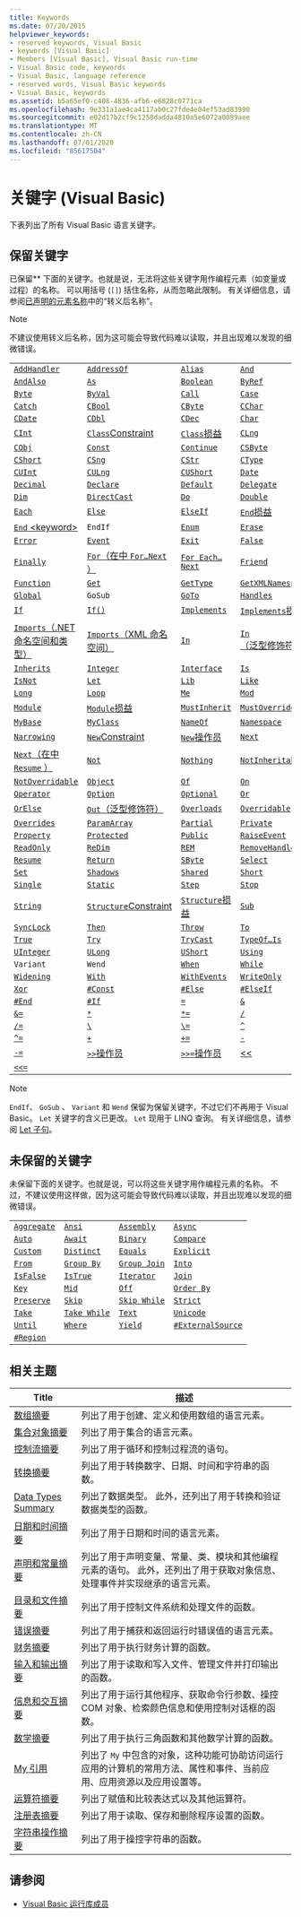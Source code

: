 ```yaml
---
title: Keywords
ms.date: 07/20/2015
helpviewer_keywords:
- reserved keywords, Visual Basic
- keywords [Visual Basic]
- Members [Visual Basic], Visual Basic run-time
- Visual Basic code, keywords
- Visual Basic, language reference
- reserved words, Visual Basic keywords
- Visual Basic, keywords
ms.assetid: b5a65ef0-c408-4836-afb6-e6828c0771ca
ms.openlocfilehash: 9e331a1ae4ca4117ab0c27fde4e04ef53ad83990
ms.sourcegitcommit: e02d17b2cf9c1258dadda4810a5e6072a0089aee
ms.translationtype: MT
ms.contentlocale: zh-CN
ms.lasthandoff: 07/01/2020
ms.locfileid: "85617504"
---
```

# <a name="keywords-visual-basic"></a>关键字 (Visual Basic)

下表列出了所有 Visual Basic 语言关键字。

## <a name="reserved-keywords"></a>保留关键字

已保留** 下面的关键字。也就是说，无法将这些关键字用作编程元素（如变量或过程）的名称。 可以用括号 (`[]`) 括住名称，从而忽略此限制。 有关详细信息，请参阅[已声明的元素名称](../../programming-guide/language-features/declared-elements/declared-element-names.md)中的“转义后名称”。

> [!NOTE]
> 不建议使用转义后名称，因为这可能会导致代码难以读取，并且出现难以发现的细微错误。

|||||
|---|---|---|---|
|[`AddHandler`](../statements/addhandler-statement.md)|[`AddressOf`](../operators/addressof-operator.md)|[`Alias`](../statements/alias-clause.md)|[`And`](../operators/and-operator.md)|
|[`AndAlso`](../operators/andalso-operator.md)|[`As`](../statements/as-clause.md)|[`Boolean`](../data-types/boolean-data-type.md)|[`ByRef`](../modifiers/byref.md)|
|[`Byte`](../data-types/byte-data-type.md)|[`ByVal`](../modifiers/byval.md)|[`Call`](../statements/call-statement.md)|[`Case`](../statements/select-case-statement.md)|
|[`Catch`](../statements/try-catch-finally-statement.md)|[`CBool`](../functions/type-conversion-functions.md)|[`CByte`](../functions/type-conversion-functions.md)|[`CChar`](../functions/type-conversion-functions.md)|
|[`CDate`](../functions/type-conversion-functions.md)|[`CDbl`](../functions/type-conversion-functions.md)|[`CDec`](../functions/type-conversion-functions.md)|[`Char`](../data-types/char-data-type.md)|
|[`CInt`](../functions/type-conversion-functions.md)|[`Class`Constraint](../statements/type-list.md)|[`Class`损益](../statements/class-statement.md)|[`CLng`](../functions/type-conversion-functions.md)|
|[`CObj`](../functions/type-conversion-functions.md)|[`Const`](../statements/const-statement.md)|[`Continue`](../statements/continue-statement.md)|[`CSByte`](../functions/type-conversion-functions.md)|
|[`CShort`](../functions/type-conversion-functions.md)|[`CSng`](../functions/type-conversion-functions.md)|[`CStr`](../functions/type-conversion-functions.md)|[`CType`](../functions/type-conversion-functions.md)|
|[`CUInt`](../functions/type-conversion-functions.md)|[`CULng`](../functions/type-conversion-functions.md)|[`CUShort`](../functions/type-conversion-functions.md)|[`Date`](../data-types/date-data-type.md)|
|[`Decimal`](../data-types/decimal-data-type.md)|[`Declare`](../statements/declare-statement.md)|[`Default`](../modifiers/default.md)|[`Delegate`](../statements/delegate-statement.md)|
|[`Dim`](../statements/dim-statement.md)|[`DirectCast`](../operators/directcast-operator.md)|[`Do`](../statements/do-loop-statement.md)|[`Double`](../data-types/double-data-type.md)|
|[`Each`](../statements/for-each-next-statement.md)|[`Else`](../statements/else-statement.md)|[`ElseIf`](../statements/if-then-else-statement.md)|[`End`损益](../statements/end-statement.md)|
|[`End` \<keyword>](../statements/end-keyword-statement.md)|`EndIf`|[`Enum`](../statements/enum-statement.md)|[`Erase`](../statements/erase-statement.md)|
|[`Error`](../statements/on-error-statement.md)|[`Event`](../statements/event-statement.md)|[`Exit`](../statements/exit-statement.md)|[`False`](../data-types/boolean-data-type.md)|
|[`Finally`](../statements/try-catch-finally-statement.md)|[`For`（在中 `For…Next` ）](../statements/for-next-statement.md)|[`For Each…Next`](../statements/for-each-next-statement.md)|[`Friend`](../modifiers/friend.md)|
|[`Function`](../statements/function-statement.md)|[`Get`](../statements/get-statement.md)|[`GetType`](../operators/gettype-operator.md)|[`GetXMLNamespace`](../operators/getxmlnamespace-operator.md)|
|[`Global`](../../programming-guide/program-structure/namespaces.md)|`GoSub`|[`GoTo`](../statements/goto-statement.md)|[`Handles`](../statements/handles-clause.md)|
|[`If`](../statements/if-then-else-statement.md)|[`If()`](../operators/if-operator.md)|[`Implements`](../statements/implements-clause.md)|[`Implements`损益](../statements/implements-statement.md)|
|[`Imports`（.NET 命名空间和类型）](../statements/imports-statement-net-namespace-and-type.md)|[`Imports`（XML 命名空间）](../statements/imports-statement-xml-namespace.md)|[`In`](../statements/in-clause.md)|[`In`（泛型修饰符）](../modifiers/in-generic-modifier.md)|
|[`Inherits`](../statements/inherits-statement.md)|[`Integer`](../data-types/integer-data-type.md)|[`Interface`](../statements/interface-statement.md)|[`Is`](../operators/is-operator.md)|
|[`IsNot`](../operators/isnot-operator.md)|[`Let`](../queries/let-clause.md)|[`Lib`](../statements/declare-statement.md)|[`Like`](../operators/like-operator.md)|
|[`Long`](../data-types/long-data-type.md)|[`Loop`](../statements/do-loop-statement.md)|[`Me`](../../programming-guide/program-structure/me-my-mybase-and-myclass.md)|[`Mod`](../operators/mod-operator.md)|
|[`Module`](../modifiers/module-keyword.md)|[`Module`损益](../statements/module-statement.md)|[`MustInherit`](../modifiers/mustinherit.md)|[`MustOverride`](../modifiers/mustoverride.md)|
|[`MyBase`](../../programming-guide/language-features/objects-and-classes/inheritance-basics.md)|[`MyClass`](../../programming-guide/language-features/objects-and-classes/inheritance-basics.md)|[`NameOf`](../operators/nameof.md)|[`Namespace`](../statements/namespace-statement.md)|
|[`Narrowing`](../modifiers/narrowing.md)|[`New`Constraint](../statements/type-list.md)|[`New`操作员](../operators/new-operator.md)|[`Next`](../statements/for-next-statement.md)|
|[`Next`（在中 `Resume` ）](../statements/resume-statement.md)|[`Not`](../operators/not-operator.md)|[`Nothing`](../nothing.md)|[`NotInheritable`](../modifiers/notinheritable.md)|
|[`NotOverridable`](../modifiers/notoverridable.md)|[`Object`](../data-types/object-data-type.md)|[`Of`](../statements/of-clause.md)|[`On`](../../misc/on.md)|
|[`Operator`](../statements/operator-statement.md)|[`Option`](../statements/option-keyword-statement.md)|[`Optional`](../modifiers/optional.md)|[`Or`](../operators/or-operator.md)|
|[`OrElse`](../operators/orelse-operator.md)|[`Out`（泛型修饰符）](../modifiers/out-generic-modifier.md)|[`Overloads`](../modifiers/overloads.md)|[`Overridable`](../modifiers/overridable.md)|
|[`Overrides`](../modifiers/overrides.md)|[`ParamArray`](../modifiers/paramarray.md)|[`Partial`](../modifiers/partial.md)|[`Private`](../modifiers/private.md)|
|[`Property`](../statements/property-statement.md)|[`Protected`](../modifiers/protected.md)|[`Public`](../modifiers/public.md)|[`RaiseEvent`](../statements/raiseevent-statement.md)|
|[`ReadOnly`](../modifiers/readonly.md)|[`ReDim`](../statements/redim-statement.md)|[`REM`](../statements/rem-statement.md)|[`RemoveHandler`](../statements/removehandler-statement.md)|
|[`Resume`](../statements/resume-statement.md)|[`Return`](../statements/return-statement.md)|[`SByte`](../data-types/sbyte-data-type.md)|[`Select`](../statements/select-case-statement.md)|
[`Set`](../statements/set-statement.md)|[`Shadows`](../modifiers/shadows.md)|[`Shared`](../modifiers/shared.md)|[`Short`](../data-types/short-data-type.md)|
|[`Single`](../data-types/single-data-type.md)|[`Static`](../modifiers/static.md)|[`Step`](../statements/for-next-statement.md)|[`Stop`](../statements/stop-statement.md)|
|[`String`](../data-types/string-data-type.md)|[`Structure`Constraint](../statements/type-list.md)|[`Structure`损益](../statements/structure-statement.md)|[`Sub`](../statements/sub-statement.md)|
|[`SyncLock`](../statements/synclock-statement.md)|[`Then`](../statements/then-statement.md)|[`Throw`](../statements/throw-statement.md)|[`To`](../statements/for-next-statement.md)|
|[`True`](../data-types/boolean-data-type.md)|[`Try`](../statements/try-catch-finally-statement.md)|[`TryCast`](../operators/trycast-operator.md)|[`TypeOf…Is`](../operators/typeof-operator.md)|
|[`UInteger`](../data-types/uinteger-data-type.md)|[`ULong`](../data-types/ulong-data-type.md)|[`UShort`](../data-types/ushort-data-type.md)|[`Using`](../statements/using-statement.md)|
|`Variant`|`Wend`|[`When`](../statements/try-catch-finally-statement.md)|[`While`](../statements/while-end-while-statement.md)|
[`Widening`](../modifiers/widening.md)|[`With`](../statements/with-end-with-statement.md)|[`WithEvents`](../modifiers/withevents.md)|[`WriteOnly`](../modifiers/writeonly.md)|
[`Xor`](../operators/xor-operator.md)|[`#Const`](../directives/const-directive.md)|[`#Else`](../directives/if-then-else-directives.md)|[`#ElseIf`](../directives/if-then-else-directives.md)|
|[`#End`](../directives/if-then-else-directives.md)|[`#If`](../directives/if-then-else-directives.md)|[`=`](../operators/assignment-operator.md)|[`&`](../operators/concatenation-operator.md)|
|[`&=`](../operators/and-assignment-operator.md)|[`*`](../operators/multiplication-operator.md)|[`*=`](../operators/multiplication-assignment-operator.md)|[`/`](../operators/floating-point-division-operator.md)|
[`/=`](../operators/floating-point-division-assignment-operator.md)|[`\`](../operators/integer-division-operator.md)|[`\=`](../operators/integer-division-assignment-operator.md)|[`^`](../operators/exponentiation-operator.md)|
|[`^=`](../operators/exponentiation-assignment-operator.md)|[`+`](../operators/addition-operator.md)|[`+=`](../operators/addition-assignment-operator.md)|[`-`](../operators/subtraction-operator.md)|
|[`-=`](../operators/subtraction-assignment-operator.md)|[`>>`操作员](../operators/right-shift-operator.md)|[`>>=`操作员](../operators/right-shift-assignment-operator.md)|[<<](../operators/left-shift-operator.md)|
|[`<<=`](../operators/left-shift-assignment-operator.md)|

> [!NOTE]
> `EndIf`、 `GoSub` 、 `Variant` 和 `Wend` 保留为保留关键字，不过它们不再用于 Visual Basic。 `Let` 关键字的含义已更改。 `Let` 现用于 LINQ 查询。 有关详细信息，请参阅 [Let 子句](../queries/let-clause.md)。

## <a name="unreserved-keywords"></a>未保留的关键字

未保留下面的关键字。也就是说，可以将这些关键字用作编程元素的名称。 不过，不建议使用这样做，因为这可能会导致代码难以读取，并且出现难以发现的细微错误。

|||||
|---|---|---|---|
|[`Aggregate`](../queries/aggregate-clause.md)|[`Ansi`](../modifiers/ansi.md)|[`Assembly`](../modifiers/assembly.md)|[`Async`](../modifiers/async.md)|
|[`Auto`](../modifiers/auto.md)|[`Await`](../operators/await-operator.md)|[`Binary`](../statements/option-compare-statement.md)|[`Compare`](../statements/option-compare-statement.md)|
|[`Custom`](../statements/event-statement.md)|[`Distinct`](../queries/distinct-clause.md)|[`Equals`](../queries/equals-clause.md)|[`Explicit`](../statements/option-explicit-statement.md)|
|[`From`](../queries/from-clause.md)|[`Group By`](../queries/group-by-clause.md)|[`Group Join`](../queries/group-join-clause.md)|[`Into`](../statements/into-clause.md)|
|[`IsFalse`](../operators/isfalse-operator.md)|[`IsTrue`](../operators/istrue-operator.md)|[`Iterator`](../modifiers/iterator.md)|[`Join`](../queries/join-clause.md)|
|[`Key`](../modifiers/key.md)|[`Mid`](../statements/mid-statement.md)|[`Off`](../../misc/off.md)|[`Order By`](../queries/order-by-clause.md)|
|[`Preserve`](../statements/redim-statement.md)|[`Skip`](../queries/skip-clause.md)|[`Skip While`](../queries/skip-while-clause.md)|[`Strict`](../statements/option-strict-statement.md)|
|[`Take`](../queries/take-clause.md)|[`Take While`](../queries/take-while-clause.md)|[`Text`](../statements/option-compare-statement.md)|[`Unicode`](../modifiers/unicode.md)|
|[`Until`](../statements/do-loop-statement.md)|[`Where`](../queries/where-clause.md)|[`Yield`](../statements/yield-statement.md)|[`#ExternalSource`](../directives/externalsource-directive.md)|
|[`#Region`](../directives/region-directive.md)||||

## <a name="related-topics"></a>相关主题  
  
|Title|描述|  
|-----------|-----------------|  
|[数组摘要](arrays-summary.md)|列出了用于创建、定义和使用数组的语言元素。|  
|[集合对象摘要](collection-object-summary.md)|列出了用于集合的语言元素。|  
|[控制流摘要](control-flow-summary.md)|列出了用于循环和控制过程流的语句。|  
|[转换摘要](conversion-summary.md)|列出了用于转换数字、日期、时间和字符串的函数。|  
|[Data Types Summary](data-types-summary.md)|列出了数据类型。 此外，还列出了用于转换和验证数据类型的函数。|  
|[日期和时间摘要](dates-and-times-summary.md)|列出了用于日期和时间的语言元素。|  
|[声明和常量摘要](declarations-and-constants-summary.md)|列出了用于声明变量、常量、类、模块和其他编程元素的语句。 此外，还列出了用于获取对象信息、处理事件并实现继承的语言元素。|  
|[目录和文件摘要](directories-and-files-summary.md)|列出了用于控制文件系统和处理文件的函数。|  
|[错误摘要](errors-summary.md)|列出了用于捕获和返回运行时错误值的语言元素。|  
|[财务摘要](financial-summary.md)|列出了用于执行财务计算的函数。|  
|[输入和输出摘要](input-and-output-summary.md)|列出了用于读取和写入文件、管理文件并打印输出的函数。|  
|[信息和交互摘要](information-and-interaction-summary.md)|列出了用于运行其他程序、获取命令行参数、操控 COM 对象、检索颜色信息和使用控制对话框的函数。|  
|[数学摘要](math-summary.md)|列出了用于执行三角函数和其他数学计算的函数。|  
|[My 引用](my-reference.md)|列出了 `My` 中包含的对象，这种功能可协助访问运行应用的计算机的常用方法、属性和事件、当前应用、应用资源以及应用设置等。|  
|[运算符摘要](operators-summary.md)|列出了赋值和比较表达式以及其他运算符。|  
|[注册表摘要](registry-summary.md)|列出了用于读取、保存和删除程序设置的函数。|  
|[字符串操作摘要](string-manipulation-summary.md)|列出了用于操控字符串的函数。|  

## <a name="see-also"></a>请参阅

- [Visual Basic 运行库成员](../runtime-library-members.md)
